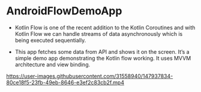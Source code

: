 # AndroidFlowDemoApp

* Kotlin Flow is one of the recent addition to the Kotlin Coroutines and with Kotlin Flow we can handle streams of data asynchronously which is being executed sequentially. 

* This app fetches some data from API and shows it on the screen. It’s a simple demo app demonstrating the Kotlin flow working. It uses MVVM architecture and view binding.


https://user-images.githubusercontent.com/31558940/147937834-80ce18f5-23fb-49eb-8646-e3ef2c83cb2f.mp4
